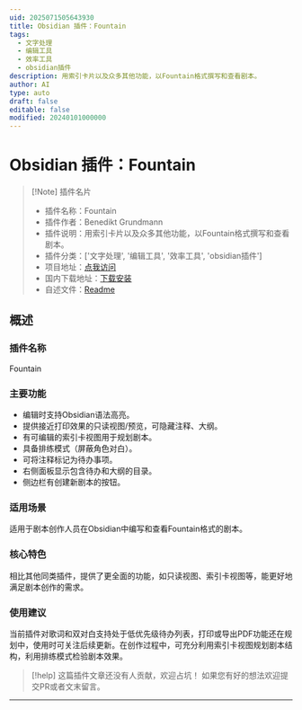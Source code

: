 ```yaml
---
uid: 2025071505643930
title: Obsidian 插件：Fountain
tags:
  - 文字处理
  - 编辑工具
  - 效率工具
  - obsidian插件
description: 用索引卡片以及众多其他功能，以Fountain格式撰写和查看剧本。
author: AI
type: auto
draft: false
editable: false
modified: 20240101000000
---
```


# Obsidian 插件：Fountain

> [!Note] 插件名片
> - 插件名称：Fountain
> - 插件作者：Benedikt Grundmann
> - 插件说明：用索引卡片以及众多其他功能，以Fountain格式撰写和查看剧本。
> - 插件分类：['文字处理', '编辑工具', '效率工具', 'obsidian插件']
> - 项目地址：[点我访问](https://github.com/bgrundmann/obsidian-fountain)
> - 国内下载地址：[下载安装](https://pkmer.cn/products/plugin/pluginMarket/?fountain)
> - 自述文件：[Readme](https://ghproxy.net/https://raw.githubusercontent.com/bgrundmann/obsidian-fountain/master/README.md)



## 概述

### 插件名称
Fountain

### 主要功能
- 编辑时支持Obsidian语法高亮。
- 提供接近打印效果的只读视图/预览，可隐藏注释、大纲。
- 有可编辑的索引卡视图用于规划剧本。
- 具备排练模式（屏蔽角色对白）。
- 可将注释标记为待办事项。
- 右侧面板显示包含待办和大纲的目录。
- 侧边栏有创建新剧本的按钮。

### 适用场景
适用于剧本创作人员在Obsidian中编写和查看Fountain格式的剧本。

### 核心特色
相比其他同类插件，提供了更全面的功能，如只读视图、索引卡视图等，能更好地满足剧本创作的需求。

### 使用建议
当前插件对歌词和双对白支持处于低优先级待办列表，打印或导出PDF功能还在规划中，使用时可关注后续更新。在创作过程中，可充分利用索引卡视图规划剧本结构，利用排练模式检验剧本效果。


> [!help] 
> 这篇插件文章还没有人贡献，欢迎占坑！
> 如果您有好的想法欢迎提交PR或者文末留言。
> 

---


